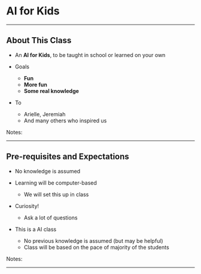 # AI for Kids
---
## About This Class

* An **AI for Kids**, to be taught in school or learned on your own

* Goals
    - **Fun**
    - **More fun**
    - **Some real knowledge**

* To 
    
    - Arielle, Jeremiah
    - And many others who inspired us
    

Notes:

---

## Pre-requisites and Expectations

 * No knowledge is assumed

 * Learning will be computer-based

     - We will set this up in class

 * Curiosity!

   - Ask a lot of questions

 * This is a AI class
   - No previous knowledge is assumed (but may be helpful)
   - Class will be based on the pace of majority of the students


Notes:

---

